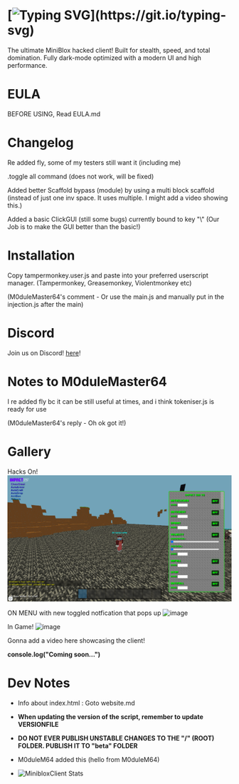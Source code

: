# [![Typing SVG](https://readme-typing-svg.demolab.com?font=Fira+Code&duration=2500&pause=1000&color=E5F700&width=435&lines=Impact+Client+v4+for+MiniBlox!)](https://git.io/typing-svg)

The ultimate MiniBlox hacked client! Built for stealth, speed, and total domination. Fully dark-mode optimized with a modern UI and high performance.

# EULA

BEFORE USING, Read EULA.md

# Changelog

Re added fly, some of my testers still want it (including me)

.toggle all command (does not work, will be fixed)

Added better Scaffold bypass (module) by using a multi block scaffold (instead of just one inv space. It uses multiple. I might add a video showing this.)

Added a basic ClickGUI (still some bugs) currently bound to key "\\" (Our Job is to make the GUI better than the basic!)

# Installation

Copy tampermonkey.user.js and paste into your preferred userscript manager. (Tampermonkey, Greasemonkey, Violentmonkey etc)

(M0duleMaster64's comment - Or use the main.js and manually put in the injection.js after the main)

# Discord

Join us on Discord! [here](https://discord.gg/PwpGemYhJx)!

# Notes to M0duleMaster64

I re added fly bc it can be still useful at times, and i think tokeniser.js is ready for use

(M0duleMaster64's reply - Oh ok got it!)


# Gallery

Hacks On!
![Hacks On! (old photo)](./.github/images/client.png)

ON MENU with new toggled notfication that pops up
![image](https://github.com/user-attachments/assets/5580f818-10a4-488d-959e-6d2a3410f8a5)

In Game!
![image](https://github.com/user-attachments/assets/02dbf119-4c99-47f2-af53-6348e50e48be)

Gonna add a video here showcasing the client!

**console.log("Coming soon...")**


# Dev Notes

- Info about index.html : Goto website.md
- **When updating the version of the script, remember to update VERSIONFILE**
- **DO NOT EVER PUBLISH UNSTABLE CHANGES TO THE "/" (ROOT) FOLDER. PUBLISH IT TO "beta" FOLDER**

- M0duleM64 added this (hello from M0duleM64)

- ![MinibloxClient Stats](https://gitmystat.vercel.app/repo?theme=dino&username=progmem-cc&repo=miniblox.impact.client.updatedv2)

